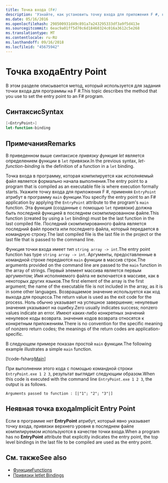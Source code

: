 ```yaml
---
title: Точка входа (F#)
description: 'Узнайте, как установить точку входа для приложения F #, который компилируется как исполняемого файла, где формально начинается выполнение.'
ms.date: 05/16/2016
ms.openlocfilehash: 298500931d49c891a7a243295333df3a9f5d413e
ms.sourcegitcommit: 6eac9a01ff5d70c6d18460324c016a3612c5e268
ms.translationtype: MT
ms.contentlocale: ru-RU
ms.lasthandoff: 09/16/2018
ms.locfileid: "45675942"
---
```

# <a name="entry-point"></a><span data-ttu-id="4c53d-103">Точка входа</span><span class="sxs-lookup"><span data-stu-id="4c53d-103">Entry Point</span></span>

<span data-ttu-id="4c53d-104">В этом разделе описывается метод, который используется для задания точки входа для программы на F #.</span><span class="sxs-lookup"><span data-stu-id="4c53d-104">This topic describes the method that you use to set the entry point to an F# program.</span></span>

## <a name="syntax"></a><span data-ttu-id="4c53d-105">Синтаксис</span><span class="sxs-lookup"><span data-stu-id="4c53d-105">Syntax</span></span>

```fsharp
[<EntryPoint>]
let-function-binding
```

## <a name="remarks"></a><span data-ttu-id="4c53d-106">Примечания</span><span class="sxs-lookup"><span data-stu-id="4c53d-106">Remarks</span></span>

<span data-ttu-id="4c53d-107">В приведенном выше синтаксисе *привязку функция let* является определением функции в `let` привязки.</span><span class="sxs-lookup"><span data-stu-id="4c53d-107">In the previous syntax, *let-function-binding* is the definition of a function in a `let` binding.</span></span>

<span data-ttu-id="4c53d-108">Точка входа в программу, которая компилируется как исполняемый файл является формально начала выполнения.</span><span class="sxs-lookup"><span data-stu-id="4c53d-108">The entry point to a program that is compiled as an executable file is where execution formally starts.</span></span> <span data-ttu-id="4c53d-109">Укажите точку входа для приложения F #, применяя `EntryPoint` атрибут в программу `main` функции.</span><span class="sxs-lookup"><span data-stu-id="4c53d-109">You specify the entry point to an F# application by applying the `EntryPoint` attribute to the program's `main` function.</span></span> <span data-ttu-id="4c53d-110">Эта функция (созданные с помощью `let` привязки) должна быть последней функцией в последнем скомпилированном файле.</span><span class="sxs-lookup"><span data-stu-id="4c53d-110">This function (created by using a `let` binding) must be the last function in the last compiled file.</span></span> <span data-ttu-id="4c53d-111">Последний скомпилированного файла является последний файл проекта или последнего файла, который передается в командную строку.</span><span class="sxs-lookup"><span data-stu-id="4c53d-111">The last compiled file is the last file in the project or the last file that is passed to the command line.</span></span>

<span data-ttu-id="4c53d-112">Функция точки входа имеет тип `string array -> int`.</span><span class="sxs-lookup"><span data-stu-id="4c53d-112">The entry point function has type `string array -> int`.</span></span> <span data-ttu-id="4c53d-113">Аргументы, предоставленные в командной строке передаются `main` функции в массив строк.</span><span class="sxs-lookup"><span data-stu-id="4c53d-113">The arguments provided on the command line are passed to the `main` function in the array of strings.</span></span> <span data-ttu-id="4c53d-114">Первый элемент массива является первым аргументом; Имя исполняемого файла не включается в массиве, как в некоторых других языков.</span><span class="sxs-lookup"><span data-stu-id="4c53d-114">The first element of the array is the first argument; the name of the executable file is not included in the array, as it is in some other languages.</span></span> <span data-ttu-id="4c53d-115">Возвращаемое значение используется как код выхода для процесса.</span><span class="sxs-lookup"><span data-stu-id="4c53d-115">The return value is used as the exit code for the process.</span></span> <span data-ttu-id="4c53d-116">Ноль обычно указывает на успешное завершение; ненулевые значения указывают на ошибку.</span><span class="sxs-lookup"><span data-stu-id="4c53d-116">Zero usually indicates success; nonzero values indicate an error.</span></span> <span data-ttu-id="4c53d-117">Имеют каких-либо конкретных значений ненулевое коды возврата. значения кодов возврата относятся к конкретным приложениям.</span><span class="sxs-lookup"><span data-stu-id="4c53d-117">There is no convention for the specific meaning of nonzero return codes; the meanings of the return codes are application-specific.</span></span>

<span data-ttu-id="4c53d-118">В следующем примере показан простой `main` функции.</span><span class="sxs-lookup"><span data-stu-id="4c53d-118">The following example illustrates a simple `main` function.</span></span>

[!code-fsharp[Main](../../../../samples/snippets/fsharp/entry-point/snippet501.fs)]

<span data-ttu-id="4c53d-119">При выполнении этого кода с помощью командной строки `EntryPoint.exe 1 2 3`, результат выглядит следующим образом.</span><span class="sxs-lookup"><span data-stu-id="4c53d-119">When this code is executed with the command line `EntryPoint.exe 1 2 3`, the output is as follows.</span></span>

```console
Arguments passed to function : [|"1"; "2"; "3"|]
```

## <a name="implicit-entry-point"></a><span data-ttu-id="4c53d-120">Неявная точка входа</span><span class="sxs-lookup"><span data-stu-id="4c53d-120">Implicit Entry Point</span></span>

<span data-ttu-id="4c53d-121">Если в программе нет **EntryPoint** атрибут, который явно указывает точку входа, привязки верхнего уровня в последнем файле компилируемом используются в качестве точки входа.</span><span class="sxs-lookup"><span data-stu-id="4c53d-121">When a program has no **EntryPoint** attribute that explicitly indicates the entry point, the top level bindings in the last file to be compiled are used as the entry point.</span></span>

## <a name="see-also"></a><span data-ttu-id="4c53d-122">См. также</span><span class="sxs-lookup"><span data-stu-id="4c53d-122">See also</span></span>

- [<span data-ttu-id="4c53d-123">Функции</span><span class="sxs-lookup"><span data-stu-id="4c53d-123">Functions</span></span>](index.md)
- [<span data-ttu-id="4c53d-124">Привязки let</span><span class="sxs-lookup"><span data-stu-id="4c53d-124">let Bindings</span></span>](let-bindings.md)
